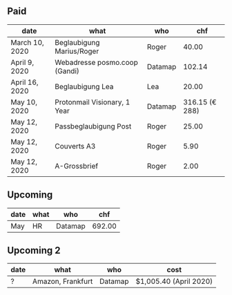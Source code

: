 ## Paid

| date  | what  | who  | chf  | 
|---|---|---|---|
| March 10, 2020  | Beglaubigung Marius/Roger | Roger | 40.00  |
| April 9, 2020 |  Webadresse posmo.coop (Gandi) | Datamap  | 102.14  | 
| April 16, 2020 | Beglaubigung Lea  |  Lea | 20.00  | 
| May 10, 2020 | Protonmail Visionary, 1 Year | Datamap | 316.15 (€ 288)  |
| May 12, 2020 | Passbeglaubigung Post | Roger | 25.00  |
| May 12, 2020 | Couverts A3 | Roger | 5.90  |
| May 12, 2020 | A-Grossbrief | Roger | 2.00  |

## Upcoming

| date  | what  | who  | chf  | 
|---|---|---|---|
| May  | HR | Datamap | 692.00  |



## Upcoming 2

| date  | what  | who  | cost  | 
|---|---|---|---|
| ? | Amazon, Frankfurt | Datamap | $1,005.40 (April 2020)  |

